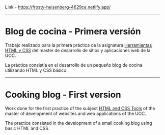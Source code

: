 Link - https://frosty-heisenberg-4629ce.netlify.app/

---

# Blog de cocina - Primera versión

Trabajo realizado para la primera práctica de la asignatura [Herramientas HTML y CSS](https://cv.uoc.edu/tren/trenacc/web/GAT_EXP.PLANDOCENTE?any_academico=20212&cod_asignatura=M4.257&idioma=CAS&pagina=PD_PREV_SECRE&cache=S) del master de desarrollo de sitios y aplicaciones web de la UOC.

La práctica consistía en el desarrollo de un pequeño blog de cocina utilizando HTML y CSS básico.

---

# Cooking blog - First version

Work done for the first practice of the subject [HTML and CSS Tools](https://cv.uoc.edu/tren/trenacc/web/GAT_EXP.PLANDOCENTE?any_academico=20212&cod_asignatura=M4.257&idioma=CAS&pagina=PD_PREV_SECRE&cache=S) of the master of development of websites and web applications of the UOC.

The practice consisted in the development of a small cooking blog using basic HTML and CSS.
